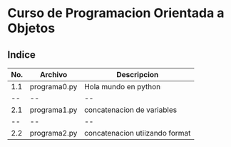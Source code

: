 # Curso de Programacion Orientada a Objetos

## Indice

|No.|Archivo|Descripcion|
|--|--|--|
|1.1|programa0.py|Hola mundo en python|
|--|--|--|
|2.1|programa1.py|concatenacion de variables|
|--|--|--|
|2.2|programa2.py|concatenacion utiizando format|
